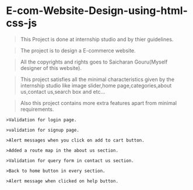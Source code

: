 # E-com-Website-Design-using-html-css-js

>This Project is done at internship studio and by thier guidelines.

>The project is to design a E-commerce website.

>All the copyrights and rights goes to Saicharan Gouru(Myself designer of this website).

>This project satisfies all the minimal characteristics given by the internship studio like image slider,home page,categories,about us,contact us,search box and etc...

>Also this project contains more extra features apart from minimal requirements.

	>Validation for login page.
	
	>validation for signup page.

	>Alert messages when you click on add to cart button.
	
	>Added a route map in the about us section.
	
	>Validation for query form in contact us section.
	
	>Back to home button in every section.
	
	>Alert message when clicked on help button.
